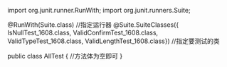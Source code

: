 import org.junit.runner.RunWith;
import org.junit.runners.Suite;

@RunWith(Suite.class)  //指定运行器
@Suite.SuiteClasses({ 
	IsNullTest_1608.class, 
	ValidConfirmTest_1608.class,
	ValidTypeTest_1608.class,
	ValidLengthTest_1608.class})
//指定要测试的类


public class AllTest {
//方法体为空即可
}

